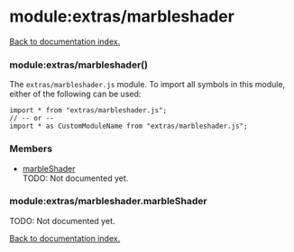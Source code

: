 # module:extras/marbleshader

[Back to documentation index.](index.md)

<a name='extras_marbleshader'></a>
### module:extras/marbleshader()

The <code>extras/marbleshader.js</code> module.
To import all symbols in this module, either of the following can be used:

    import * from "extras/marbleshader.js";
    // -- or --
    import * as CustomModuleName from "extras/marbleshader.js";

### Members

* [marbleShader](#extras_marbleshader.marbleShader)<br>TODO: Not documented yet.

<a name='extras_marbleshader.marbleShader'></a>
### module:extras/marbleshader.marbleShader

TODO: Not documented yet.

[Back to documentation index.](index.md)
